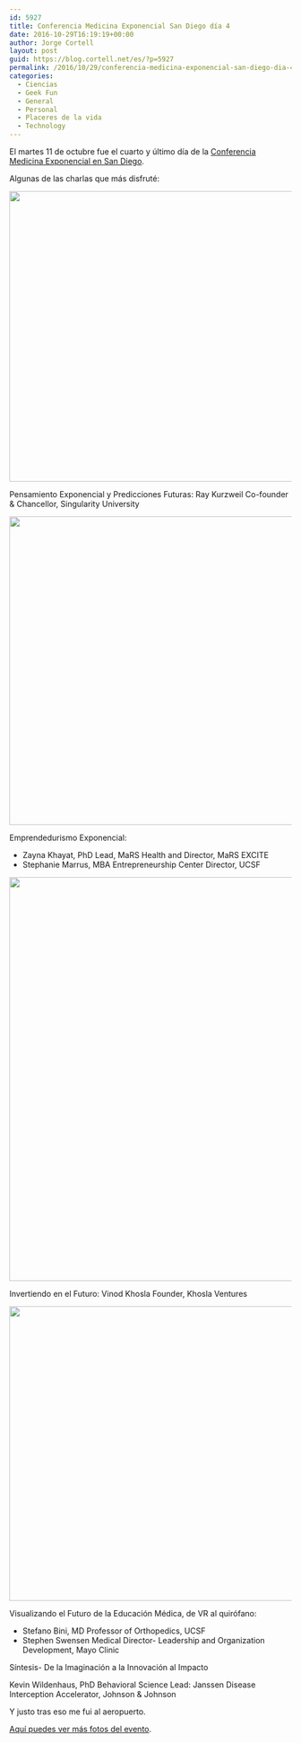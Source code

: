```yaml
---
id: 5927
title: Conferencia Medicina Exponencial San Diego día 4
date: 2016-10-29T16:19:19+00:00
author: Jorge Cortell
layout: post
guid: https://blog.cortell.net/es/?p=5927
permalink: /2016/10/29/conferencia-medicina-exponencial-san-diego-dia-4/
categories:
  - Ciencias
  - Geek Fun
  - General
  - Personal
  - Placeres de la vida
  - Technology
---
```

El martes 11 de octubre fue el cuarto y último día de la [Conferencia Medicina Exponencial en San Diego](https://exponential.singularityu.org/medicine).

Algunas de las charlas que más disfruté:

<img class="alignnone size-medium" src="https://farm6.staticflickr.com/5559/29965669093_160cc2b532_b.jpg" alt="" width="1024" height="518" />

Pensamiento Exponencial y Predicciones Futuras: Ray Kurzweil Co-founder & Chancellor, Singularity University

<img class="alignnone size-medium" src="https://farm6.staticflickr.com/5798/30482622362_e54cf55d9c_b.jpg" alt="" width="1024" height="550" />

Emprendedurismo Exponencial:

  * Zayna Khayat, PhD Lead, MaRS Health and Director, MaRS EXCITE
  * Stephanie Marrus, MBA Entrepreneurship Center Director, UCSF

<img class="alignnone size-medium" src="https://farm6.staticflickr.com/5454/29967489874_a48f778b19_b.jpg" alt="" width="879" height="720" />

Invertiendo en el Futuro: Vinod Khosla Founder, Khosla Ventures

<img class="alignnone size-medium" src="https://farm6.staticflickr.com/5833/30511278011_7821395d31_b.jpg" alt="" width="1024" height="525" />

Visualizando el Futuro de la Educación Médica, de VR al quirófano:

  * Stefano Bini, MD Professor of Orthopedics, UCSF
  * Stephen Swensen Medical Director- Leadership and Organization Development, Mayo Clinic

Síntesis- De la Imaginación a la Innovación al Impacto
  
Kevin Wildenhaus, PhD Behavioral Science Lead: Janssen Disease Interception Accelerator, Johnson & Johnson

Y justo tras eso me fui al aeropuerto.

[Aquí puedes ver más fotos del evento](https://exponential.singularityu.org/medicine/photos-2016/).